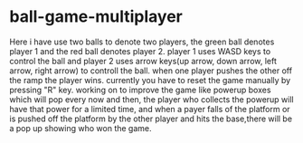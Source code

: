 # ball-game-multiplayer




Here i have use two balls to denote two players, the green ball denotes player 1 and the red ball denotes player 2. player 1 uses WASD keys to control the ball and player 2 uses arrow keys(up arrow, down arrow, left arrow, right arrow) to controll the ball.
when one player pushes the other off the ramp the player wins. currently you have to reset the game manually by pressing "R" key.
working on to improve the game like powerup boxes which will pop every now and then, the player who collects the powerup will have that power for a limited time, and when a payer falls of the platform or is pushed off the platform by the other player and hits the base,there will be a pop up showing who won the game. 
